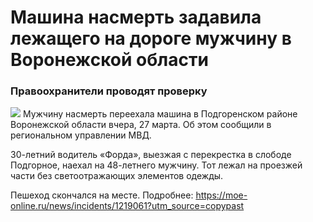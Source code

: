# Машина насмерть задавила лежащего на дороге мужчину в Воронежской области
### Правоохранители проводят проверку
![](https://files.moe-online.ru/media/2/0/0/8/8/0/1/material_1219061/original_photo-thumb_1920.jpg)
Мужчину насмерть переехала машина в Подгоренском районе Воронежской области вчера, 27 марта. Об этом сообщили в региональном управлении МВД.

30-летний водитель «Форда», выезжая с перекрестка в слободе Подгорное, наехал на 48-летнего мужчину. Тот лежал на проезжей части без светоотражающих элементов одежды.

Пешеход скончался на месте.
Подробнее: https://moe-online.ru/news/incidents/1219061?utm_source=copypast
